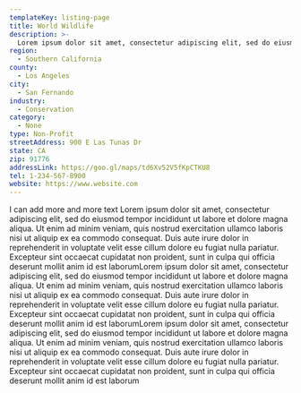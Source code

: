 ```yaml
---
templateKey: listing-page
title: World Wildlife
description: >-
  Lorem ipsum dolor sit amet, consectetur adipiscing elit, sed do eiusmod tempor incididunt ut labore et dolore magna aliqua. Porttitor massa id neque aliquam. Eget arcu dictum varius duis at.
region:
  - Southern California
county:
  - Los Angeles
city:
  - San Fernando
industry:
  - Conservation
category:
  - None
type: Non-Profit
streetAddress: 900 E Las Tunas Dr
state: CA
zip: 91776
addressLink: https://goo.gl/maps/td6Xv52V5fKpCTKU8
tel: 1-234-567-8900
website: https://www.website.com
---
```


I can add more and more text Lorem ipsum dolor sit amet, consectetur adipiscing elit, sed do eiusmod tempor incididunt ut labore et dolore magna aliqua. Ut enim ad minim veniam, quis nostrud exercitation ullamco laboris nisi ut aliquip ex ea commodo consequat. Duis aute irure dolor in reprehenderit in voluptate velit esse cillum dolore eu fugiat nulla pariatur. Excepteur sint occaecat cupidatat non proident, sunt in culpa qui officia deserunt mollit anim id est laborumLorem ipsum dolor sit amet, consectetur adipiscing elit, sed do eiusmod tempor incididunt ut labore et dolore magna aliqua. Ut enim ad minim veniam, quis nostrud exercitation ullamco laboris nisi ut aliquip ex ea commodo consequat. Duis aute irure dolor in reprehenderit in voluptate velit esse cillum dolore eu fugiat nulla pariatur. Excepteur sint occaecat cupidatat non proident, sunt in culpa qui officia deserunt mollit anim id est laborumLorem ipsum dolor sit amet, consectetur adipiscing elit, sed do eiusmod tempor incididunt ut labore et dolore magna aliqua. Ut enim ad minim veniam, quis nostrud exercitation ullamco laboris nisi ut aliquip ex ea commodo consequat. Duis aute irure dolor in reprehenderit in voluptate velit esse cillum dolore eu fugiat nulla pariatur. Excepteur sint occaecat cupidatat non proident, sunt in culpa qui officia deserunt mollit anim id est laborum